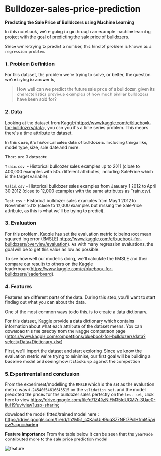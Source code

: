 # Bulldozer-sales-price-prediction

 **Predicting the Sale Price of Bulldozers using Machine Learning**
 
In this notebook, we're going to go through an example machine learning project with the goal of predicting the sale price of bulldozers.

Since we're trying to predict a number, this kind of problem is known as a `regression problem`.

### **1. Problem Definition** 

For this dataset, the problem we're trying to solve, or better, the question we're trying to answer is,

> How well can we predict the future sale price of a bulldozer, given its characteristics previous examples of how much similar bulldozers have been sold for?

### **2. Data**

Looking at the dataset from Kaggle(https://www.kaggle.com/c/bluebook-for-bulldozers/data), you can you it's a time series problem. This means there's a time attribute to dataset.

In this case, it's historical sales data of bulldozers. Including things like, model type, size, sale date and more.

There are 3 datasets:

`Train.csv `- Historical bulldozer sales examples up to 2011 (close to 400,000 examples with 50+ different attributes, including SalePrice which is the target variable).

`Valid.csv` - Historical bulldozer sales examples from January 1 2012 to April 30 2012 (close to 12,000 examples with the same attributes as Train.csv).

`Test.csv` - Historical bulldozer sales examples from May 1 2012 to November 2012 (close to 12,000 examples but missing the SalePrice attribute, as this is what we'll be trying to predict).

### **3. Evaluation**

For this problem, Kaggle has set the evaluation metric to being root mean squared log error (RMSLE)(https://www.kaggle.com/c/bluebook-for-bulldozers/overview/evaluation). As with many regression evaluations, the goal will be to get this value as low as possible.

To see how well our model is doing, we'll calculate the RMSLE and then compare our results to others on the Kaggle leaderboard(https://www.kaggle.com/c/bluebook-for-bulldozers/leaderboard).


### **4. Features**

Features are different parts of the data. During this step, you'll want to start finding out what you can about the data.

One of the most common ways to do this, is to create a data dictionary.

For this dataset, Kaggle provide a data dictionary which contains information about what each attribute of the dataset means. You can download this file directly from the Kaggle competition page (https://www.kaggle.com/competitions/bluebook-for-bulldozers/data?select=Data+Dictionary.xlsx)

First, we'll import the dataset and start exploring. Since we know the evaluation metric we're trying to minimise, our first goal will be building a baseline model and seeing how it stacks up against the competition



### **5.Experimental and conclusion**

From the experiment/modelling the `RMSLE` which is the set as the evaluation metric was `0.24540654616643515` on the `validation set`. and the model predicted the prices for the bulldozer sales perfectly on the `test set`, click here to view https://drive.google.com/file/d/1Z40zNlFM35ldUGM7r-3Uae0-iiuH9fuv/view?usp=sharing

download the model fitted/trained model here : https://drive.google.com/file/d/1h2M51_cXKaxUiH9uqSZ7NFt7PclHfmM5/view?usp=sharing

**Feature importance**
From the table below it can be seen that the `yearMade` contributed more to the sale price prediction model

![feature](https://user-images.githubusercontent.com/42388234/193078318-1a68408f-a59f-432e-9ce1-4861416ce66b.png)



